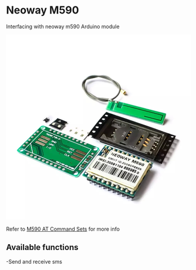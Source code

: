 # Neoway M590

Interfacing with neoway m590 Arduino module

![M590 module](images/m590_diy.jpg?raw=true "Neoway M590")

Refer to [M590 AT Command Sets](http://www.avislab.com/blog/wp-content/uploads/2015/10/Neoway_M590_AT_Command_Sets_V3.0.pdf) for more info

## Available functions
-Send and receive sms
